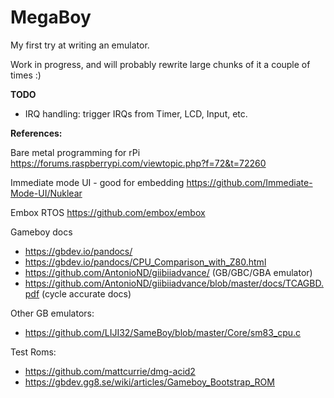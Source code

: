 # MegaBoy

My first try at writing an emulator. 

Work in progress, and will probably rewrite large chunks of it a couple of times :)

**TODO**

 - IRQ handling: trigger IRQs from Timer, LCD, Input, etc.

**References:**

Bare metal programming for rPi
https://forums.raspberrypi.com/viewtopic.php?f=72&t=72260

Immediate mode UI - good for embedding 
https://github.com/Immediate-Mode-UI/Nuklear

Embox RTOS
https://github.com/embox/embox

Gameboy docs

- https://gbdev.io/pandocs/
- https://gbdev.io/pandocs/CPU_Comparison_with_Z80.html
- https://github.com/AntonioND/giibiiadvance/ (GB/GBC/GBA emulator)
- https://github.com/AntonioND/giibiiadvance/blob/master/docs/TCAGBD.pdf (cycle accurate docs)

Other GB emulators:

- https://github.com/LIJI32/SameBoy/blob/master/Core/sm83_cpu.c

Test Roms:

- https://github.com/mattcurrie/dmg-acid2
- https://gbdev.gg8.se/wiki/articles/Gameboy_Bootstrap_ROM